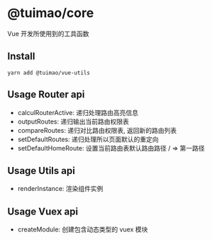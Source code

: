 # @tuimao/core

Vue 开发所使用到的工具函数

## Install

`yarn add @tuimao/vue-utils`

## Usage Router api

- calculRouterActive:     递归处理路由高亮信息
- outputRoutes:           递归输出当前路由权限表
- compareRoutes:          递归对比路由权限表, 返回新的路由列表
- setDefaultRoutes:       递归处理所以页面默认的重定向
- setDefaultHomeRoute:    设置当前路由表默认路由路径 / => 第一路径

## Usage Utils api

- renderInstance:   渲染组件实例

## Usage Vuex api

- createModule:     创建包含动态类型的 vuex 模块